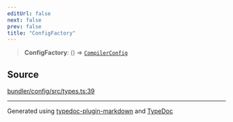 ```yaml
---
editUrl: false
next: false
prev: false
title: "ConfigFactory"
---
```


> **ConfigFactory**: () => [`CompilerConfig`](/generated/tevm/config/types/type-aliases/compilerconfig/)

## Source

[bundler/config/src/types.ts:39](https://github.com/evmts/tevm-monorepo/blob/main/bundler/config/src/types.ts#L39)

***
Generated using [typedoc-plugin-markdown](https://www.npmjs.com/package/typedoc-plugin-markdown) and [TypeDoc](https://typedoc.org/)
